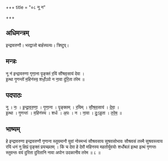 +++
title = "०८ नू न"

+++
## अधिमन्त्रम्
इन्द्रावरुणौ। भरद्वाजो बार्हस्पत्यः। त्रिष्टुप्।

## मन्त्रः
नू न॑ इन्द्रावरुणा गृणा॒ना पृ॒ङ्क्तं र॒यिं सौ॑श्रव॒साय॑ देवा ।  
इ॒त्था गृ॒णन्तो॑ म॒हिन॑स्य॒ शर्धो॒ऽपो न ना॒वा दु॑रि॒ता त॑रेम ॥

## पदपाठः
नु । नः॒ । इ॒न्द्रा॒व॒रु॒णा॒ । गृ॒णा॒ना । पृ॒ङ्क्तम् । र॒यिम् । सौ॒श्र॒व॒साय॑ । दे॒वा॒ ।  
इ॒त्था । गृ॒णन्तः॑ । म॒हिन॑स्य । शर्धः॑ । अ॒पः । न । ना॒वा । दुः॒ऽइ॒ता । त॒रे॒म॒ ॥

## भाष्यम्
हे इन्द्रावरुणा इन्द्रावरुणौ गृणाना स्तूयमानौ युवां नोस्मभ्यं सौश्रवसाय सुश्रवसोभावः सौश्रवसं तस्मै सुश्रवस्त्वाय रयिं धनं नु क्षिप्रं पृङ्क्तं प्रयच्छतम् । किं च देवा हे देवौ महिनस्य महतोर्युवयोः शर्धोबलं इत्था इत्थं गृणन्तः स्तुवन्तः वयं दुरिता दुरितानि नावा अपोन उदकानीव तरेम ॥ ८ ॥